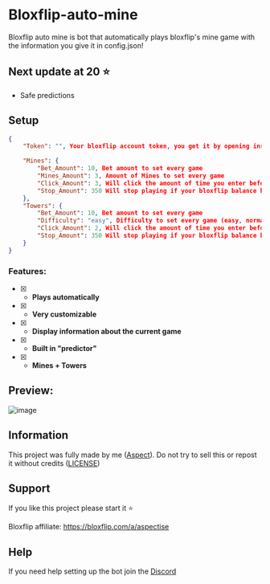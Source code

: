 # Bloxflip-auto-mine
Bloxflip auto mine is bot that automatically plays bloxflip's mine game with the information you give it in config.json!
## Next update at 20 ⭐
+ Safe predictions
## Setup
```json
{
    "Token": "", Your bloxflip account token, you get it by opening inspect (right click) and going to console then typing "copy(localStorage.getItem('_DO_NOT_SHARE_BLOXFLIP_TOKEN'))", your copied token should start with ywmz0d

    "Mines": {
        "Bet_Amount": 10, Bet amount to set every game
        "Mines_Amount": 3, Amount of Mines to set every game
        "Click_Amount": 3, Will click the amount of time you enter before trying to cash out
        "Stop_Amount": 350 Will stop playing if your bloxflip balance hit or goes under the amount you enter
    },
    "Towers": {
        "Bet_Amount": 10, Bet amount to set every game
        "Difficulty": "easy", Difficulty to set every game (easy, normal, hard)
        "Click_Amount": 2, Will click the amount of time you enter before trying to cash out
        "Stop_Amount": 350 Will stop playing if your bloxflip balance hit or goes under the amount you enter
    }
}
```
### Features:
- [x] - **Plays automatically**
- [x] - **Very customizable**
- [x] - **Display information about the current game**
- [x] - **Built in "predictor"**
- [x] - **Mines + Towers**

## Preview:
![image](https://github.com/Aspectise/Bloxflip-auto-mine/assets/90333100/01cbb0eb-ddbb-490b-8364-cda848ade6e4)

## Information
This project was fully made by me ([Aspect](https://github.com/Aspectise)). Do not try to sell this or repost it without credits ([LICENSE](https://github.com/Aspectise/Bloxflip-auto-mine/blob/main/LICENSE)) 

## Support
If you like this project please start it ⭐

Bloxflip affiliate: https://bloxflip.com/a/aspectise
## Help
If you need help setting up the bot join the [Discord](https://discord.gg/deathsniper)
